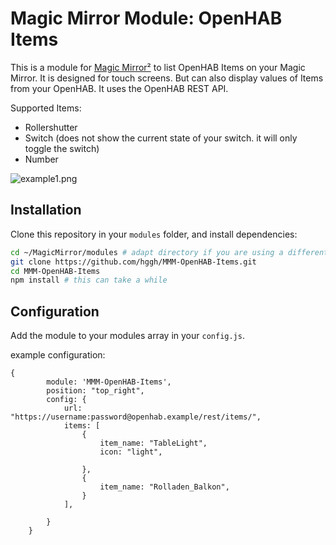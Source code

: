 # Magic Mirror Module: OpenHAB Items

This is a module for [Magic Mirror²](https://github.com/MichMich/MagicMirror) to list OpenHAB Items on your Magic Mirror. It is designed for touch screens. But can also display values of Items from your OpenHAB. It uses the OpenHAB REST API.

Supported Items:
 * Rollershutter
 * Switch (does not show the current state of your switch. it will only toggle the switch)
 * Number

![example1.png](https://raw.githubusercontent.com/hggh/MMM-OpenHAB-Items/main/img/example1.png)

## Installation

Clone this repository in your `modules` folder, and install dependencies:
```bash
cd ~/MagicMirror/modules # adapt directory if you are using a different one
git clone https://github.com/hggh/MMM-OpenHAB-Items.git
cd MMM-OpenHAB-Items
npm install # this can take a while
```
## Configuration

Add the module to your modules array in your `config.js`.

example configuration:

```
{
		module: 'MMM-OpenHAB-Items',
		position: "top_right",
		config: {
			url: "https://username:password@openhab.example/rest/items/",
			items: [
				{
					item_name: "TableLight",
					icon: "light",
					
				},
				{
					item_name: "Rolladen_Balkon",
				}
			],
                
		}	
	}
```
